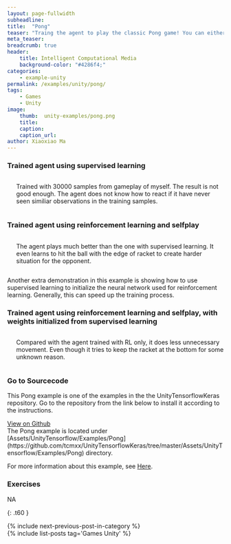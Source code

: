 ```yaml
---
layout: page-fullwidth
subheadline: 
title:  "Pong"
teaser: "Traing the agent to play the classic Pong game! You can either train it by show it how to play using supervised learning or let it play with itself using reinforcement learning."
meta_teaser: 
breadcrumb: true
header:
    title: Intelligent Computational Media
    background-color: "#4286f4;"
categories:
    - example-unity
permalink: /examples/unity/pong/
tags:
    - Games
    - Unity
image:
    thumb:  unity-examples/pong.png
    title: 
    caption: 
    caption_url: 
author: Xiaoxiao Ma
---
```




### Trained agent using supervised learning
<div class="row text-center">
	<div class="medium-8 columns t30">
       <img src="{{ site.urlimg }}unity-examples/pongSL-after-training.gif" alt="">
	   <p>Trained with 30000 samples from gameplay of myself. The result is not good enough. The agent does not know how to react if it have never seen similiar observations in the training samples.</p>
    </div><!-- /.medium-8.columns -->
</div><!-- /.row -->

### Trained agent using reinforcement learning and selfplay
<div class="row text-center">
	<div class="medium-8 columns t30">
       <img src="{{ site.urlimg }}unity-examples/pongRL-after-training.gif" alt="">
	   <p>The agent plays much better than the one with supervised learning. It even learns to hit the ball with the edge of racket to create harder situation for the opponent.</p>
    </div><!-- /.medium-8.columns -->
</div><!-- /.row -->

Another extra demonstration in this example is showing how to use supervised learning to initialize the neural network used for reinforcement learning. Generally, this can speed up the training process.
### Trained agent using reinforcement learning and selfplay, with weights initialized from supervised learning
<div class="row text-center">
	<div class="medium-8 columns t30">
       <img src="{{ site.urlimg }}unity-examples/pongSLRL-after-training.gif" alt="">
	   <p>Compared with the agent trained with RL only, it does less unnecessary movement. Even though it tries to keep the racket at the bottom for some unknown reason.</p>
    </div><!-- /.medium-8.columns -->
</div><!-- /.row -->


### Go to Sourcecode
This Pong example is one of the examples in the the UnityTensorflowKeras repository. Go to the repository from the link below to install it according to the instructions. 
<div class="row">
    <div class="medium-6 columns t10">
	  <a class = "radius button small" target="_blank" href = "https://github.com/tcmxx/UnityTensorflowKeras" >View on Github</a>
    </div>
</div><!-- /.row -->
The Pong example is located under [Assets/UnityTensorflow/Examples/Pong](https://github.com/tcmxx/UnityTensorflowKeras/tree/master/Assets/UnityTensorflow/Examples/Pong) directory.

For more information about this example, see [Here](https://github.com/tcmxx/UnityTensorflowKeras/blob/master/Documents/ExamplesList.md#pong).

### Exercises
NA

{: .t60 }
<div id="bottom" class="row t30">
    <div class="small-12 columns">
       {% include next-previous-post-in-category %}
    </div><!-- /.small-12.columns -->
</div>
{% include list-posts tag='Games Unity' %}

